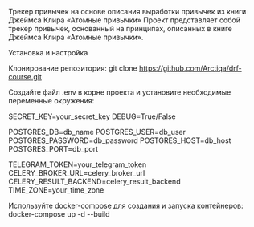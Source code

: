 Трекер привычек на основе описания выработки привычек из книги Джеймса Клира «Атомные привычки»
Проект представляет собой трекер привычек, основанный на принципах, описанных в книге Джеймса Клира «Атомные привычки».

Установка и настройка

Клонирование репозитория:
git clone https://github.com/Arctiqa/drf-course.git

Создайте файл .env в корне проекта и установите необходимые переменные окружения:

SECRET_KEY=your_secret_key
DEBUG=True/False

POSTGRES_DB=db_name
POSTGRES_USER=db_user
POSTGRES_PASSWORD=db_password
POSTGRES_HOST=db_host
POSTGRES_PORT=db_port

TELEGRAM_TOKEN=your_telegram_token
CELERY_BROKER_URL=celery_broker_url
CELERY_RESULT_BACKEND=celery_result_backend
TIME_ZONE=your_time_zone

Используйте docker-compose для создания и запуска контейнеров:
docker-compose up -d --build
